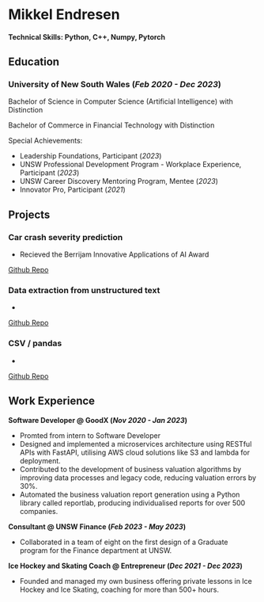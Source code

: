 # Mikkel Endresen

#### Technical Skills: Python, C++, Numpy, Pytorch


## Education

### University of New South Wales  (_Feb 2020 - Dec 2023_)

  Bachelor of Science in Computer Science (Artificial Intelligence) with Distinction
  
  Bachelor of Commerce in Financial Technology with Distinction
  
  Special Achievements:
  - Leadership Foundations, Participant  (_2023_)
  - UNSW Professional Development Program - Workplace Experience, Participant  (_2023_)
  - UNSW Career Discovery Mentoring Program, Mentee  (_2023_)
  - Innovator Pro, Participant  (_2021_)


## Projects

### Car crash severity prediction
- Recieved the Berrijam Innovative Applications of AI Award

[Github Repo](https://github.com/MikkelEndresen/portfolio/tree/main/TheLastOfUs)

### Data extraction from unstructured text
-

[Github Repo](https://github.com/MikkelEndresen/DataExtractionFromText)

### CSV / pandas 
-

[Github Repo](https://github.com/MikkelEndresen/DataCleaning)


## Work Experience

**Software Developer @ GoodX (_Nov 2020 - Jan 2023_)**
- Promted from intern to Software Developer
- Designed and implemented a microservices architecture using RESTful APIs with FastAPI, utilising AWS cloud solutions like S3 and lambda for deployment. 
- Contributed to the development of business valuation algorithms by improving data processes and legacy code, reducing valuation errors by 30%.
- Automated the business valuation report generation using a Python library called reportlab, producing individualised reports for over 500 companies.


**Consultant @ UNSW Finance (_Feb 2023 - May 2023_)**
- Collaborated in a team of eight on the first design of a Graduate program for the Finance department at UNSW. 


**Ice Hockey and Skating Coach @ Entrepreneur (_Dec 2021 - Dec 2023_)**
- Founded and managed my own business offering private lessons in Ice Hockey and Ice Skating, coaching for more than 500+ hours.




